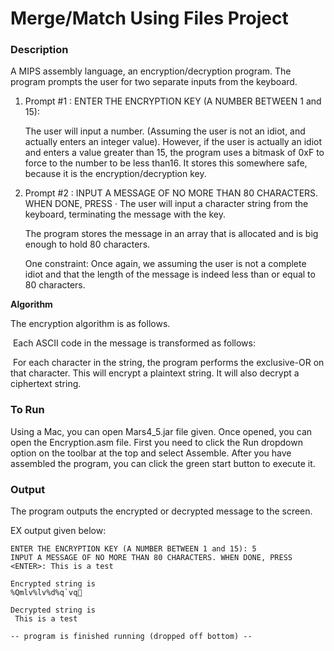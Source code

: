# Merge/Match Using Files Project

### Description

A MIPS assembly language, an encryption/decryption program. The program prompts the user for two separate inputs from the keyboard. 

1. Prompt #1 : ENTER THE ENCRYPTION KEY (A NUMBER BETWEEN 1 and 15):

   The user will input a number. (Assuming the user is not an idiot, and actually enters an integer value). However, if the user is actually an idiot and enters a value greater than 15, the program uses a bitmask of 0xF to force to the number to be less than16.  It stores this somewhere safe, because it is the encryption/decryption key.

2. Prompt #2 : INPUT A MESSAGE OF NO MORE THAN 80 CHARACTERS. WHEN DONE, PRESS <ENTER>· The user will input a character string from the keyboard, terminating the message with the<ENTER> key.

   The program stores the message in an array that is allocated and is big enough to hold 80  characters. 

   One constraint: Once again, we assuming the user is not a complete idiot and that the length of the message is indeed less than or equal to 80 characters. 

**Algorithm**

The encryption algorithm is as follows. 

​	Each ASCII code in the message is transformed as follows: 

​		For each character in the string, the program performs the exclusive-OR on that character. This will encrypt a plaintext string. It will also decrypt a ciphertext string.



### To Run

Using a Mac, you can open Mars4_5.jar file given. Once opened, you can open the Encryption.asm file. First you need to click the Run dropdown option on the toolbar at the top and select Assemble. After you have assembled the program, you can click the green start button to  execute it.



### Output

The program outputs the encrypted or decrypted message to the screen.

EX output given below:

```
ENTER THE ENCRYPTION KEY (A NUMBER BETWEEN 1 and 15): 5
INPUT A MESSAGE OF NO MORE THAN 80 CHARACTERS. WHEN DONE, PRESS <ENTER>: This is a test

Encrypted string is
%Qmlv%lv%d%q`vq

Decrypted string is
 This is a test

-- program is finished running (dropped off bottom) --
```